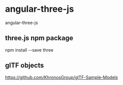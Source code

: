 # angular-three-js
angular-three-js

## three.js npm package
npm install --save three

## glTF objects
https://github.com/KhronosGroup/glTF-Sample-Models
